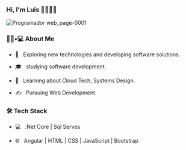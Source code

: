 ### Hi, I'm Luis 👋👩🏾‍💻

![Programador web_page-0001](https://user-images.githubusercontent.com/68491477/174459817-0d2eaf33-31b2-427c-93c6-3d21d723f61d.jpg)

<h3> 👨🏻•💻 About Me </h3>


- 🤔 &nbsp; Exploring new technologies and developing software solutions.

- 🎓 &nbsp; studying software development.

- 🌱 &nbsp; Learning about Cloud Tech, Systems Design.

- ✍️ &nbsp; Pursuing Web Development.



<h3>🛠 Tech Stack</h3>



- 💻 &nbsp; .Net Core | Sql Serves 

- 🌐 &nbsp; Angular | HTML | CSS | JavaScript | Bootstrap

